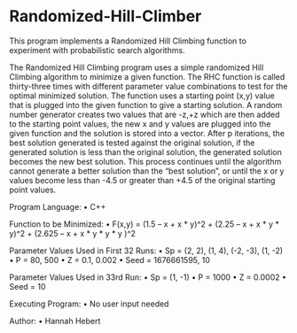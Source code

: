 # Randomized-Hill-Climber

This program implements a Randomized Hill Climbing function to experiment with probabilistic search algorithms.

The Randomized Hill Climbing program uses a simple randomized Hill Climbing algorithm to minimize a given function. The RHC function is called thirty-three times with different parameter value combinations to test for the optimal minimized solution. The function uses a starting point (x,y) value that is plugged into the given function to give a starting solution. A random number generator creates two values that are -z,+z which are then added to the starting point values, the new x and y values are plugged into the given function and the solution is stored into a vector. After p iterations, the best solution generated is tested against the original solution, if the generated solution is less than the original solution, the generated solution becomes the new best solution. This process continues until the algorithm cannot generate a better solution than the “best solution”, or until the x or y values become less than -4.5 or greater than +4.5 of the original starting point values. 

Program Language:
•	C++

Function to be Minimized:
•	F(x,y) = (1.5 – x + x * y)^2 + (2.25 – x + x * y * y)^2 + (2.625 – x + x * y * y * y )^2

Parameter Values Used in First 32 Runs:
•	Sp = (2, 2), (1, 4), (-2, -3), (1, -2)
•	P = 80, 500
•	Z = 0.1, 0.002
•	Seed = 1676661595, 10

Parameter Values Used in 33rd Run:
•	Sp = (1, -1)
•	P = 1000
•	Z = 0.0002
•	Seed = 10

Executing Program:
•	No user input needed

Author:
•	Hannah Hebert
